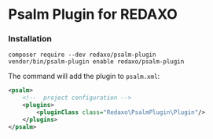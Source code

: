 # Psalm Plugin for REDAXO

### Installation

```
composer require --dev redaxo/psalm-plugin
vendor/bin/psalm-plugin enable redaxo/psalm-plugin
```

The command will add the plugin to `psalm.xml`:

```xml
<psalm>
    <!--  project configuration -->
    <plugins>
        <pluginClass class="Redaxo\PsalmPlugin\Plugin"/>
    </plugins>
</psalm>
```
